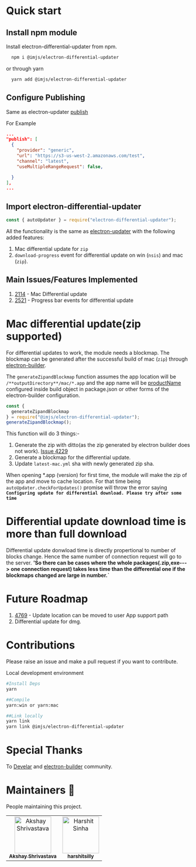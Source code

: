 # Quick start

## Install npm module

Install electron-differential-updater from npm.

```sh
  npm i @imjs/electron-differential-updater
```

or through yarn

```sh
  yarn add @imjs/electron-differential-updater
```

## Configure Publishing

Same as electron-updater [publish](https://www.electron.build/configuration/publish)

<!--2. `useAppSupportCache` : enable updater cache location inside user app support directory instead of `~Library/Application Support/Caches/Electron-updater` for mac and same for win.
"useAppSupportCache": true
-->

For Example

```json
...
"publish": [
  {
    "provider": "generic",
    "url": "https://s3-us-west-2.amazonaws.com/test",
    "channel": "latest",
    "useMultipleRangeRequest": false,

  }
],
...
```

## Import electron-differential-updater

```js
const { autoUpdater } = require("electron-differential-updater");
```

All the functionality is the same as [electron-updater](https://github.com/electron-userland/electron-builder/tree/master/packages/electron-updater) with the following added features:

1. Mac differential update for `zip`
2. `download-progress` event for differential update on win (`nsis`) and mac (`zip`).
   <!--3. `useAppSupportCache` option enables updater cache location to user app support directory.-->

## Main Issues/Features Implemented

1.  [2114](https://github.com/electron-userland/electron-builder/issues/2114) - Mac Differential update
2.  [2521](https://github.com/electron-userland/electron-builder/issues/2521) - Progress bar events for differential update

# Mac differential update(zip supported)

For differential updates to work, the module needs a blockmap. The blockmap can be generated after the successful build of mac (`zip`) through [electron-builder](https://github.com/electron-userland/electron-builder).

The `generateZipandBlockmap` function assumes the app location will be `/**outputDirectory**/mac/*.app` and the app name will be [productName](https://www.electron.build/configuration/configuration) configured inside build object in package.json or other forms of the electron-builder configuration.

```js
const {
  generateZipandBlockmap
} = require("@imjs/electron-differential-updater");
generateZipandBlockmap();
```

This function will do 3 things:-

1. Generate the zip with ditto(as the zip generated by electron builder does not work). [Issue 4229](https://github.com/electron-userland/electron-builder/issues/4299)
2. Generate a blockmap for the differential update.
3. Update `latest-mac.yml` sha with newly generated zip sha.

When opening \*.app (version) for first time, the module will make the zip of the app and move to cache location. For that time being `autoUpdater.checkForUpdates()` promise will throw the error saying **`Configuring update for differential download. Please try after some time`**

<!-- ```sh
ditto -c -k --sequesterRsrc --keepParent  "{appName}.app" "{appName}-{appVersion}-mac.zip"
``` -->

# Differential update download time is more than full download

Differential update donwload time is directly propertional to number of blocks change. Hence the same number of connection request will go to the server. **'So there can be cases where the whole packages(.zip,exe---> one connection request) takes less time than the differential one if the blockmaps changed are large in number.`**

# Future Roadmap

1. [4769](https://github.com/electron-userland/electron-builder/issues/4769) - Update location can be moved to user App support path
2. Differential update for dmg.

# Contributions

Please raise an issue and make a pull request if you want to contribute.

Local development environment

```sh
#Install Deps
yarn

##Compile
yarn:win or yarn:mac

##Link locally
yarn link
yarn link @imjs/electron-differential-updater
```

# Special Thanks

To [Develar](https://github.com/develar) and [electron-builder](https://github.com/electron-userland/electron-builder) community.

# Maintainers 🚀

People maintaining this project.

<!-- prettier-ignore -->
<table>
<tr>
 <td align="center"><a href="https://github.com/akshay-shrivastava"><img src="https://avatars0.githubusercontent.com/u/26062438?s=460&v=4" width="100px;" alt="Akshay Shrivastava"/><br /><sub><b>Akshay Shrivastava</b></sub></a></td>
  <td align="center"><a href="https://github.com/harshitsilly"><img src="https://avatars1.githubusercontent.com/u/9112946?s=460&v=4" width="100px;" alt="Harshit Sinha"/><br /><sub><b>harshitsilly</b></sub></a></td>
</tr>
</table>
